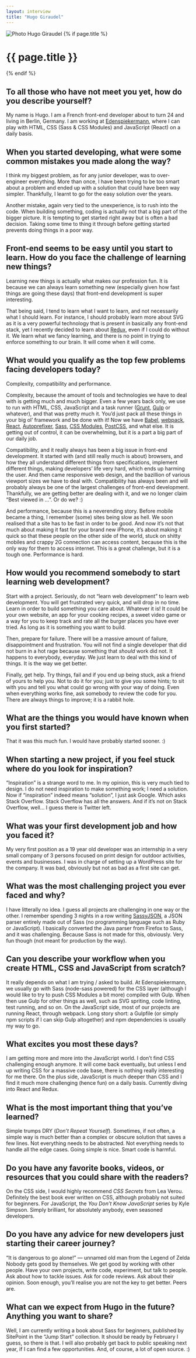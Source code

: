 ```yaml
---
layout: interview
title: "Hugo Giraudel"
---
```

<img class="" src="/assets/images/portrait-hugo-giraudel.jpg" alt="Photo Hugo Giraudel"/>
{% if page.title %}
  <h1 class="">{{ page.title }}</h1>
{% endif %}

## To all those who have not meet you yet, how do you describe yourself?

My name is Hugo. I am a French front-end developer about to turn 24 and living in Berlin, Germany. I am working at [Edenspiekermann](http://edenspiekermann.com), where I can play with HTML, CSS (Sass & CSS Modules) and JavaScript (React) on a daily basis.

## When you started developing, what were some common mistakes you made along the way?

I think my biggest problem, as for any junior developer, was to over-engineer everything. More than once, I have been trying to be too smart about a problem and ended up with a solution that could have been way simpler. Thankfully, I learnt to go for the easy solution over the years.

Another mistake, again very tied to the unexperience, is to rush into the code. When building something, coding is actually not that a big part of the bigger picture. It is tempting to get started right away but is often a bad decision. Taking some time to thing it through before getting started prevents doing things in a poor way.

## Front-end seems to be easy until you start to learn. How do you face the challenge of learning new things?

Learning new things is actually what makes our profession fun. It is because we can always learn something new (especially given how fast things are going these days) that front-end development is super interesting.

That being said, I tend to learn what I want to learn, and not necessarily what I should learn. For instance, I should probably learn more about SVG as it is a very powerful technology that is present in basically any front-end stack, yet I recently decided to learn about [Redux](http://rackt.org/redux/), even if I could do without it. We learn what we fancy learning, and there is no point in trying to enforce something to our brain. It will come when it will come.

## What would you qualify as the top few problems facing developers today?

Complexity, compatibility and performance.

Complexity, because the amount of tools and technologies we have to deal with is getting much and much bigger. Even a few years back only, we use to run with HTML, CSS, JavaScript and a task runner ([Grunt](http://gruntjs.com/), [Gulp](http://gulpjs.com/) or whatever), and that was pretty much it. You’d just pack all these things in your big ol’ framework and be done with it! Now we have [Babel](http://babeljs.io/), [webpack](https://github.com/webpack/webpack), [React](https://facebook.github.io/react/index.html), [Autoprefixer](https://github.com/postcss/autoprefixer), [Sass](http://sass-lang.com/), [CSS Modules](http://glenmaddern.com/articles/css-modules), [PostCSS](https://github.com/postcss/postcss), and what else. It is getting out of control, it can be overwhelming, but it is a part a big part of our daily job.

Compatibility, and it really always has been a big issue in front-end development. It started with (and still really much is about) browsers, and how they all understand different things from specifications, implement different things, making developers’ life very hard, which ends up harming the user. And then came responsive web design, and the bazillion of various viewport sizes we have to deal with. Compatibility has always been and will probably always be one of the largest challenges of front-end development. Thankfully, we are getting better are dealing with it, and we no longer claim “Best viewed in …”. Or do we? :)

And performance, because this is a neverending story. Before mobile became a thing, I remember (some) sites being slow as hell. We soon realised that a site has to be fast in order to be good. And now it’s not that much about making it fast for your brand new iPhone, it’s about making it quick so that these people on the other side of the world, stuck on shitty mobiles and crappy 2G connection can access content, because this is the only way for them to access internet. This is a great challenge, but it is a tough one. Performance is hard.

## How would you recommend somebody to start learning web development?

Start with a project. Seriously, do not “learn web development” to learn web development. You will get frustrated very quick, and will drop in no time. Learn in order to build something you care about. Whatever it is! It could be your own website, an app for your cooking recipes, a sweet video game or a way for you to keep track and rate all the burger places you have ever tried. As long as it is something you want to build.

Then, prepare for failure. There will be a massive amount of failure, disappointment and frustration. You will not find a single developer that did not burn in a hot rage because something that *should* work did not. It happens to everybody, everyday. We just learn to deal with this kind of things. It is the way we get better.

Finally, get help. Try things, fail and if you end up being stuck, ask a friend of yours to help you. Not to do it for you; just to give you some hints; to sit with you and tell you what could go wrong with your way of doing. Even when everything works fine, ask somebody to review the code for you. There are always things to improve; it is a rabbit hole.

## What are the things you would have known when you first started?

That it was this much fun. I would have probably started sooner. :)

## When starting a new project, if you feel stuck where do you look for inspiration?

“Inspiration” is a strange word to me. In my opinion, this is very much tied to design. I do not need inspiration to make something work; I need a solution. Now if “inspiration” indeed means “solution”, I just ask Google. Which asks Stack Overflow. Stack Overflow has all the answers. And if it’s not on Stack Overflow, well… I guess there is Twitter left.

## What was your first development job and how you faced it?

My very first position as a 19 year old developer was an internship in a very small company of 3 persons focused on print design for outdoor activities, events and businesses. I was in charge of setting up a WordPress site for the company. It was bad, obviously but not as bad as a first site can get.

## What was the most challenging project you ever faced and why?

I have litterally no idea. I guess all projects are challenging in one way or the other. I remember spending 3 nights in a row writing [SassyJSON](https://github.com/HugoGiraudel/SassyJSON), a JSON parser entirely made out of Sass (no programming language such as Ruby or JavaScript). I basically converted the Java parser from Firefox to Sass, and it was challenging. Because Sass is not made for this, obviously. Very fun though (not meant for production by the way).

## Can you describe your workflow when you create HTML, CSS and JavaScript from scratch?

It really depends on what I am trying / asked to build. At Edenspiekermann, we usually go with Sass (node-sass powered) for the CSS layer (although I would like to try to push CSS Modules a bit more) compiled with Gulp. When then use Gulp for other things as well, such as SVG spriting, code linting, test running, and so on. On the JavaScript side, most of our projects are running React, through webpack. Long story short: a Gulpfile (or simply npm scripts if I can skip Gulp altogether) and npm dependencies is usually my way to go.

## What excites you most these days?

I am getting more and more into the JavaScript world. I don’t find CSS challenging enough anymore. It will come back eventually, but unless I end up writing CSS for a massive code base, there is nothing really interesting for me there. On the plus side, JavaScript is much deeper than CSS and I find it much more challenging (hence fun) on a daily basis. Currently diving into React and Redux.

## What is the most important thing that you’ve learned?

Simple trumps DRY (*Don’t Repeat Yourself*). Sometimes, if not often, a simple way is much better than a complex or obscure solution that saves a few lines. Not everything needs to be abstracted. Not everything needs to handle all the edge cases. Going simple is nice. Smart code is harmful.

## Do you have any favorite books, videos, or resources that you could share with the readers?

On the CSS side, I would highly recommend *CSS Secrets* from Lea Verou. Definitely the best book ever written on CSS, although probably not suited for beginners. For JavaScript, the *You Don’t Know JavaScript* series by Kyle Simpson. Simply brilliant, for absolutely anybody, even seasoned developers.

## Do you have any advice for new developers just starting their career journey?

“It is dangerous to go alone!” — unnamed old man from the Legend of Zelda
Nobody gets good by themselves. We get good by working with other people. Have your own projects, write code, experiment, but talk to people. Ask about how to tackle issues. Ask for code reviews. Ask about their opinion. Soon enough, you’ll realise you are not the key to get better. Peers are.

## What can we expect from Hugo in the future? Anything you want to share?

Well, I am currently writing a book about Sass for beginners, published by SitePoint in the “Jump Start” collection. It should be ready by February I guess, so there is that. I will also probably get back to public speaking next year, if I can find a few opportunities. And, of course, a lot of open source. :)
